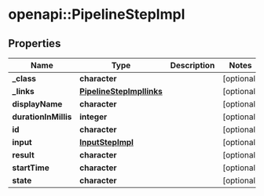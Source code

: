 # openapi::PipelineStepImpl


## Properties
Name | Type | Description | Notes
------------ | ------------- | ------------- | -------------
**_class** | **character** |  | [optional] 
**_links** | [**PipelineStepImpllinks**](PipelineStepImpllinks.md) |  | [optional] 
**displayName** | **character** |  | [optional] 
**durationInMillis** | **integer** |  | [optional] 
**id** | **character** |  | [optional] 
**input** | [**InputStepImpl**](InputStepImpl.md) |  | [optional] 
**result** | **character** |  | [optional] 
**startTime** | **character** |  | [optional] 
**state** | **character** |  | [optional] 


